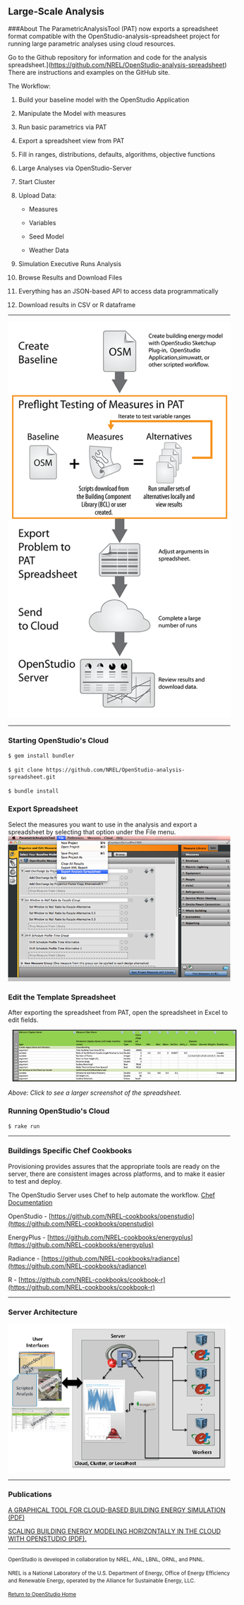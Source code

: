 ## Large-Scale Analysis
###About
The ParametricAnalysisTool (PAT) now exports a spreadsheet format compatible with the OpenStudio-analysis-spreadsheet project for running large parametric analyses using cloud resources.

Go to the Github repository for information and code for the analysis spreadsheet.](https://github.com/NREL/OpenStudio-analysis-spreadsheet) There are instructions and examples on the GitHub site.

The Workflow:

1. Build your baseline model with the OpenStudio Application

2. Manipulate the Model with measures

3. Run basic parametrics via PAT
4. Export a spreadsheet view from PAT
5. Fill in ranges, distributions, defaults, algorithms, objective functions

6. Large Analyses via OpenStudio-Server
7. Start Cluster

8. Upload Data:

      * Measures

      * Variables

      * Seed Model

      * Weather Data

9. Simulation Executive Runs Analysis

10. Browse Results and Download Files

11. Everything has an JSON-based API to access data programmatically

12. Download results in CSV or R dataframe


__________

![Analysis Workflow](../../img/large_scale/cloud_run_process_diagram.png "Analysis Workflow")

__________

### Starting OpenStudio's Cloud

    $ gem install bundler

    $ git clone https://github.com/NREL/OpenStudio-analysis-spreadsheet.git

    $ bundle install
    
### Export Spreadsheet
Select the measures you want to use in the analysis and export a spreadsheet by selecting that option under the File menu.
![Export Spreadsheet](../../img/large_scale/export_spreadsheet.png "Export Spreadsheet")
        
### Edit the Template Spreadsheet
After exporting the spreadsheet from PAT, open the spreadsheet in Excel to edit fields.

 <a href="../../img/large_scale/spreadsheet.png" target="_blank">
<img src="../../img/large_scale/small_spreadsheet.png" alt="Resized JPEG graphic" title="Click to view larger version" border="2" width="760" height="" hspace="10" /></a>

*Above: Click to see a larger screenshot of the spreadsheet.*

### Running OpenStudio's Cloud

    $ rake run
__________

### Buildings Specific Chef Cookbooks
Provisioning provides assures that the appropriate tools are ready on the server, there are consistent images across platforms, and to make it easier to test and deploy.

The OpenStudio Server uses Chef to help automate the workflow. 
[Chef Documentation](https://docs.getchef.com/chef_overview.html)

OpenStudio - [https://github.com/NREL-cookbooks/openstudio](https://github.com/NREL-cookbooks/openstudio)


EnergyPlus - [https://github.com/NREL-cookbooks/energyplus](https://github.com/NREL-cookbooks/energyplus)


Radiance - [https://github.com/NREL-cookbooks/radiance](https://github.com/NREL-cookbooks/radiance)


R - [https://github.com/NREL-cookbooks/cookbook-r](https://github.com/NREL-cookbooks/cookbook-r)




__________

### Server Architecture
![Analysis Architecture](../../img/large_scale/architecture.png "Architecture")

__________


### Publications

[A GRAPHICAL TOOL FOR CLOUD-BASED BUILDING ENERGY SIMULATION (PDF)](https://www.ashrae.org/File%20Library/docLib/Events/ASHRAE-IPBSA-USA/Presentations/12_Macumber.pdf)

[SCALING BUILDING ENERGY MODELING HORIZONTALLY IN THE CLOUD WITH OPENSTUDIO (PDF).](https://www.ashrae.org/File%20Library/docLib/Events/ASHRAE-IPBSA-USA/Presentations/11_Long.pdf)


_______________________


<p class="text-center"><small>OpenStudio is developed in collaboration by NREL, ANL, LBNL, ORNL, and PNNL.</small></p> 

<p class="text-center"><small>NREL is a National Laboratory of the U.S. Department of Energy, Office of Energy Efficiency and Renewable Energy, operated by the Alliance for Sustainable Energy, LLC.</small></p>
  

<p class="text-center"><small> <a href="http://openstudiodev.prod.acquia-sites.com/">Return to OpenStudio Home</a></p>